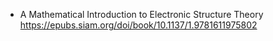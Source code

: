
* A Mathematical Introduction to Electronic Structure Theory https://epubs.siam.org/doi/book/10.1137/1.9781611975802
